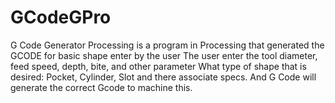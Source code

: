 # GCodeGPro
G Code Generator Processing
is a program in Processing that generated the GCODE for basic shape enter by the user
The user enter the tool diameter, feed speed, depth, bite, and other parameter
What type of shape that is desired:
Pocket, Cylinder, Slot and there associate specs.
And G Code will generate the correct Gcode to machine this.
